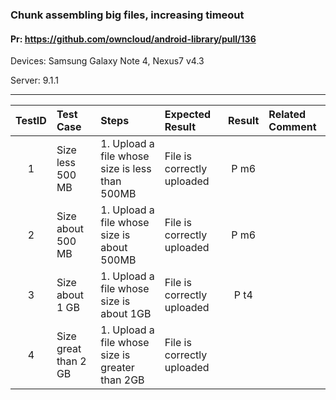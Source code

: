 ###  Chunk assembling big files, increasing timeout

#### Pr: https://github.com/owncloud/android-library/pull/136

Devices: Samsung Galaxy Note 4, Nexus7 v4.3

Server: 9.1.1

---

 
| TestID | Test Case | Steps | Expected Result | Result | Related Comment |
| :----: | :-------- | :---- | :-------------- | :----: | :------ |
| 1 | Size less 500 MB | 1. Upload a file whose size is less than 500MB | File is correctly uploaded| P m6 |  |
| 2 | Size about 500 MB | 1. Upload a file whose size is about 500MB | File is correctly uploaded| P m6 |  |
| 3 | Size about 1 GB | 1. Upload a file whose size is about 1GB | File is correctly uploaded| P t4 |  |
| 4 | Size great than 2 GB | 1. Upload a file whose size is greater than 2GB | File is correctly uploaded|  |  |